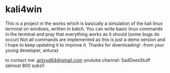 # kali4win
This is a project in the works which is basically a simulation of the kali linux terminal on windows, written in batch.
You can write basic linux commands in the terminal and pray that everything works as it should (some bugs do occur)
Not all commands are implemented as this is just a demo version and I hope to keep updating it to improve it.
Thanks for downloading! -from your young developer, anturaz

to contact me: antvyd64@gmail.com
youtube channel: SadDoesStuff (almost 800 subs!)
